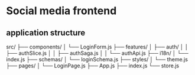 # Social media frontend


## application structure

src/
├── components/
│   └── LoginForm.js
├── features/
│   ├── auth/
│   │   ├── authSlice.js
│   │   ├── authSaga.js
│   │   └── authApi.js
├── i18n/
│   └── index.js
├── schemas/
│   └── loginSchema.js
├── styles/
│   └── theme.js
├── pages/
│   └── LoginPage.js
├── App.js
├── index.js
└── store.js
